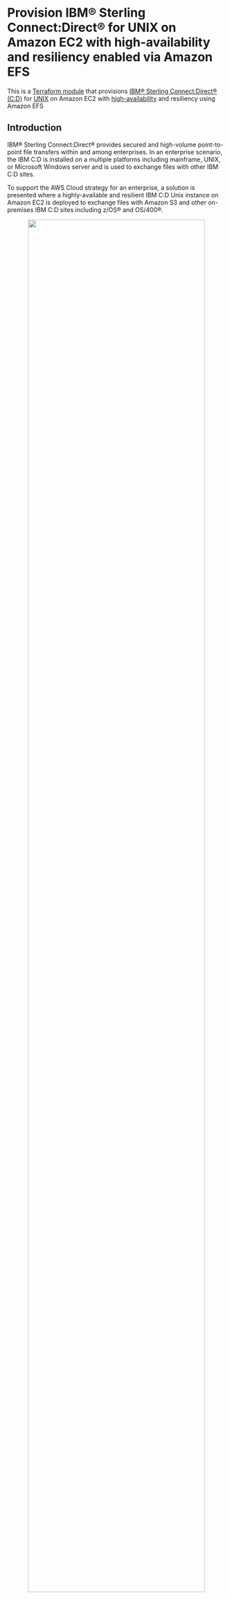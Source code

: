 # Provision IBM® Sterling Connect:Direct® for UNIX on Amazon EC2 with high-availability and resiliency enabled via Amazon EFS

This is a [Terraform module](https://github.com/aws-samples/aws-tf-cdu) that provisions [IBM® Sterling Connect:Direct® (C:D)](https://www.ibm.com/products/connect-direct) for [UNIX](https://www.ibm.com/docs/en/connect-direct/6.2.0?topic=guide-connectdirect-unix-overview) on Amazon EC2 with [high-availability](https://www.ibm.com/docs/en/connect-direct/6.2.0?topic=unix-defining-high-availability-settings-in-configuration-files) and resiliency using Amazon EFS

## Introduction
IBM® Sterling Connect:Direct® provides secured and high-volume point-to-point file transfers within and among enterprises. In an enterprise scenario, the IBM C:D is installed on a multiple platforms including mainframe, UNIX, or Microsoft Windows server and is used to exchange files with other IBM C:D sites.

To support the AWS Cloud strategy for an enterprise, a solution is presented where a highly-available and resilient IBM C:D Unix instance on Amazon EC2 is deployed to exchange files with Amazon S3 and other on-premises IBM C:D sites including z/OS® and OS/400®.
<p align="center"><img src="images/aws-tf-cdu-big-picture.png" width="90%"/></p>

- High-availability is implemented via Amazon EC2 Auto Scaling Group to maintain minimum 1 IBM C:D Unix instance in the configured Availability Zone(s).
- IBM C:D Unix instance is fronted by Network Load-Balancer (NLB) to route the traffic to the available instance.
- On-premises IBM C:D sites communicate via the domain name defined at the Amazon Route 53 that is resolved to the NLB.
- Resiliency of the server state is implemented via highly-available and encrypted Amazon EFS instance with mount points in each Availability Zone.
- Security Groups are used for access control to the IBM C:D server and Amazon EFS mount points.

## Features

The terraform module has following features:

- Provision a [IBM C:D Unix](https://www.ibm.com/docs/en/connect-direct/6.2.0?topic=deployment-connectdirect-unix-silent-installation) node with high-availability and resiliency using [Amazon EFS](https://aws.amazon.com/efs/) in the existing VPC and subnets identified via tags.
  - Amazon EC2 [Auto Scaling Group](https://docs.aws.amazon.com/autoscaling/ec2/userguide/auto-scaling-groups.html) is created (`min=1,max=1,desired=1`) to maintain minimum 1 IBM C:D Unix instance.
  - Optionally, provision the IBM C:D Unix node using [Amazon EBS](https://aws.amazon.com/ebs/) without resiliency of state.
- Use a shared Amazon EFS instance (identified by `efs_id`), or provision a new [regional](https://docs.aws.amazon.com/efs/latest/ug/storage-classes.html) Amazon EFS instance with [lifecycle management](https://docs.aws.amazon.com/efs/latest/ug/lifecycle-management-efs.html), [EFS mount target(s)](https://docs.aws.amazon.com/efs/latest/ug/manage-fs-access.html), and [Security Group](https://docs.aws.amazon.com/efs/latest/ug/network-access.html) in the existing VPC and subnets identified via tags.
  - Optionally encrypt the created Amazon EFS file system using an existing [AWS KMS](https://aws.amazon.com/kms/) key or provision a new AWS KMS key for Amazon EFS encryption.
  - Adds necessary rules to the Amazon EFS Security Group, so that IBM C:D Unix instance can access it.
- Use an existing [instance profile](https://docs.aws.amazon.com/IAM/latest/UserGuide/id_roles_use_switch-role-ec2_instance-profiles.html) or provision a new instance profile with necessary access to Amazon S3 and Amazon CloudWatch.
- Install and configure the Amazon CloudWatch agent to forward the server logs to the Amazon CloudWatch logs.
- Optionally encrypt the attached Amazon EBS, [Amazon CloudWatch Logs](https://docs.aws.amazon.com/AmazonCloudWatch/latest/logs/WhatIsCloudWatchLogs.html), and [AWS System Manager Parameter Store](https://docs.aws.amazon.com/systems-manager/latest/userguide/systems-manager-parameter-store.html) using an existing AWS KMS key or provision a new AWS KMS key for the respective service.
- Optionally create a [Network Load Balancer](https://aws.amazon.com/elasticloadbalancing/network-load-balancer/) to front the network traffic and to provide consistent IP address to the client(s).
- Optionally creates a DNS record for the Network Load Balancer via providing the [Route 53 private hosted zone](https://docs.aws.amazon.com/Route53/latest/DeveloperGuide/hosted-zones-private.html) name.
- Support well-known tag based backup using AWS Backup.
- Customize the IBM C:D Unix node by providing your own
  - node name (`node_name`)
  - server `keycert` file.
  - `netmap.cfg` file (optional).
  - `userfile.cfg` file (optional).
  - installation folder structure (optional).
  - POSIX UID/GID for the `cdadmin` user (optional)
  - extra test or process files to be copied to the server.
  - Source CIDRs to allow access to the server.
  - [Amazon Machine Image (AMI)](https://docs.aws.amazon.com/AWSEC2/latest/UserGuide/AMIs.html) (optional)
  - [Amazon EC2 Instance Type](https://aws.amazon.com/ec2/instance-types/) (optional)
- Uniformly name and tag the provisioned resources.
- Additional module [tls\pca](https://github.com/aws-samples/aws-tf-cdu/tree/main/modules/tls/pca) is provided for generating IBM C:D Unix compatible server `keycert` file for development and testing purpose.

## Prerequisites

- The target AWS Account and AWS Region are identified.
- The AWS User/Role executing the Terraform scripts must have permissions to provision the target resources in the owner account.
- The [Terraform CLI](https://learn.hashicorp.com/tutorials/terraform/install-cli?in=terraform/aws-get-started) (`version = ">= 1.3.9"`) is installed.
- The [AWS CLI v2](https://awscli.amazonaws.com/v2/documentation/api/latest/reference/index.html) is installed.
- The [Python 3.9+](https://www.python.org/downloads/) is installed.
- AWS SDK for Python [boto3 1.24+](https://boto3.amazonaws.com/v1/documentation/api/latest/guide/quickstart.html#installation) is installed.
- The [openssl 1.1.1+](https://www.openssl.org/) is installed, if you are generating your own server certificate.
- Terraform backend provider and state locking providers are identified and bootstrapped.
  - A [bootstrap](https://github.com/aws-samples/aws-tf-cdu/tree/main/examples/bootstrap) module/example is provided that provisions an Amazon S3 bucket for Terraform state storage and Amazon DynamoDB table for Terraform state locking.
    - **The Amazon S3 bucket name must be globally unique.**
- The target VPC along with the target Subnets exist and are identified via tags.
  - A [vpc](https://github.com/aws-samples/aws-tf-cdu/tree/main/examples/vpc) example is provided that provisions VPC, Subnets and related resources with example tagging.
- Optionally, Route 53 Hosted zone exists and identified by name.
  - The [vpc](https://github.com/aws-samples/aws-tf-cdu/tree/main/examples/vpc) example also creates a private hosted zone.
- A unique project code name e.g., `cdu-x` is identified that will be used to uniformly name the key aliases.
- Uniform resource tagging scheme is identified.
  - *The examples use only two tags: `Env` and `Project`*
- An Amazon S3 bucket (`s3_bucket`), used for the IBM C:D Unix installer binary and configuration files exists and identified by name.
  - *The examples are using the same Amazon S3 bucket that is used for Terraform state.*
- IBM C:D Unix installation binary from the IBM distribution (e.g. IBM_CD_V6.2_UNIX_RedHat.Z.tar.Z) is obtained and uploaded to the `s3_bucket`.
    - Upload the installation binary to the `s3_bucket` at the prefix `/cdu`.
- IBM C:D Unix server `keycert` file is generated and uploaded to the `s3_bucket`.
  - Obtain the TLS server certificate from your enterprise certificate authority (CA) or create a private certificate authority (PCA) and server certificate.
    - *The server `keycert` file is created by concatenating the encrypted private key and the server certificate issued by the CA into a single keycert file.*
  - *A [tls](https://github.com/aws-samples/aws-tf-cdu/tree/main/examples/tls) example is provided that creates a PCA and server `keycert` files that are automatically uploaded to the `s3_bucket`. This can be used for testing purpose only.*
  - If you are generating the server `keycert` file from key/certificate obtained from the enterprise CA.
    - Upload it to the `s3_bucket` along with the CA Certificate and the Issuer Certificate at the prefix `/cdu/node-name`.
- The server private key encryption password is stored in the AWS System Manager Parameter Store.
  - The server `keycert` file has encrypted private key which is protected by a password. This password must be stored in the AWS System Manager Parameter Store with a fixed key "`secret_key_prefix`/cert_password"
- The server [Java KeyStore](https://en.wikipedia.org/wiki/Java_KeyStore) password is stored in the AWS System Manager Parameter Store.
  - The IBM C:D Unix installation process creates a Java KeyStore, which is protected by a password. This password must be stored in the AWS System Manager Parameter Store with a fixed key "`secret_key_prefix`/keystore_password"

## Usage

- Use the module via [GitHub source](https://www.terraform.io/language/modules/sources#github) or copy the module into your repository.
- Incorporate the module in your infrastructure/storage [CI](https://aws.amazon.com/devops/continuous-integration/)/[CD](https://aws.amazon.com/devops/continuous-delivery/) [pipeline](https://docs.aws.amazon.com/codepipeline/latest/userguide/concepts.html) as appropriate.
- This solution uses external module [aws-tf-kms](https://github.com/aws-samples/aws-tf-kms) to provision AWS KMS Key(s), if encryption is enabled and `cdu_encryption.*_kms_alias` is not provided.
- This solution uses external module [aws-tf-efs](https://github.com/aws-samples/aws-tf-efs) to provision Amazon EFS, if `cdu_efs_specs.efs_id` is not provided.
- The following code block is a simple example of using this module with default values.
  ```terraform
  module "cdu" {
    source = "./modules/aws/cdu"
    #or
    #source = "github.com/aws-samples/aws-tf-cdu//modules/aws/cdu?ref=v1.0.0"

    region = "us-east-1"

    project  = "cdu-x"
    env_name = "dev"

    tags = {
      Env     = "DEV"
      Project = "cdu-x"
    }

    vpc_tags = {
      "ibm/sterling/cdu" = "1"
      "Env"              = "DEV"
    }

    subnet_tags = {
      "ibm/sterling/cdu" = "1"
      "Env"              = "DEV"
    }

    r53_zone_name = "cdu.samples.aws"

    kms_admin_roles = ["Admin"]

    cdu_params = {
      node_name      = "USLDCDUEX1"
      s3_bucket      = "cdu-x-bucket"
      server_keycert = "usldcduex1.cdu-keycert.txt"
    }
  }
  ```


## Scenarios
This solution primarily supports the following scenarios though many other scenarios are possible.
### Scenario 1: Provision IBM® Sterling Connect:Direct® Unix solution - Owned Amazon EFS
In this scenario the lifecycle of IBM C:D Unix node and related resources such as Amazon EFS and mount target(s) are owned by the IBM C:D Unix team. This is applicable when an independent IBM C:D Unix instance is needed and storage is not shared with any other components.

**Prerequisites**
- The target VPC along with the target Subnets exist and identified via tags.
- Optionally, Route 53 Hosted zone exists and identified by name.
<p align="center"><img src="images/aws-tf-cdu-Scenario-2p.png" width="70%"/></p>

- EFS file system does not exist.
- EFS access point does not exist.
- EFS mount targets do not exist in the target VPC Subnets.
- EFS Security Group does not exist.
- An Amazon S3 bucket (`s3_bucket`), used for the IBM C:D Unix installer binary and configuration files exists and identified by name.
- IBM C:D Unix installation binary from the IBM distribution (e.g. IBM_CD_V6.2_UNIX_RedHat.Z.tar.Z) is obtained and uploaded to the `s3_bucket`.
- IBM C:D Unix server `keycert` file is obtained and uploaded to the `s3_bucket`.
- The server private key encryption password is stored in the AWS System Manager Parameter Store.
- The server [Java KeyStore](https://en.wikipedia.org/wiki/Java_KeyStore) password is stored in the AWS System Manager Parameter Store.

**Outcome**
<p align="center"><img src="images/aws-tf-cdu-Scenario-2o.png" width="80%"/></p>

- Amazon EFS file system is created.
- EFS Security Group is created with default rules.
- EFS mount targets are created in the target VPC Subnets.
- Standardized EFS resource policy is created.
- No EFS access points are created.
- Encrypted Amazon CloudWatch log group is created for CDU node logs.
- IAM role and instance profile for CDU instance is created.
- Security Group for network access control to CDU instance is created.
- CDU instance is provisioned with state managed on EFS.
- Test files and scripts are copied to the CDU instance.
- Auto Scaling Group is created to manage minimum availability of CDU instance.
- NLB instances is provisioned fronting the CDU instance.
- Amazon Route 53 alias record is created pointing to NLB.

Refer [examples/cdu/scenario1](https://github.com/aws-samples/aws-tf-cdu/tree/main/examples/cdu/scenario1) to build this scenario
### Scenario 2: Provision IBM® Sterling Connect:Direct® Unix solution - Shared Amazon EFS
In this scenario the lifecycle of a shared Amazon EFS and mount target(s) is owned by a centralized team, while the lifecycle of IBM C:D Unix node and related resources is owned by the IBM C:D Unix team. This is applicable when an IBM C:D Unix instance may share the storage with other components. For example:
- AWS Transfer family SFTP server is created that may use this shared EFS as storage backend.
- Amazon EC2 instances may mount this EFS file system to exchange files with SFTP server or IBM C:D Unix node.

**Prerequisites**
- The target VPC along with the target Subnets exist and identified via tags.
- Optionally, Route 53 Hosted zone exists and identified by name.
<p align="center"><img src="images/aws-tf-cdu-Scenario-1p.png" width="70%"/></p>

- Amazon EFS file system exist.
- EFS mount targets exist in the target VPC Subnets.
- EFS Security Group exist and identified via tags.
- An Amazon S3 bucket (`s3_bucket`), used for the IBM C:D Unix installer binary and configuration files exists and identified by name.
- IBM C:D Unix installation binary from the IBM distribution (e.g. IBM_CD_V6.2_UNIX_RedHat.Z.tar.Z) is obtained and uploaded to the `s3_bucket`.
- IBM C:D Unix server `keycert` file is obtained and uploaded to the `s3_bucket`.
- The server private key encryption password is stored in the AWS System Manager Parameter Store.
- The server [Java KeyStore](https://en.wikipedia.org/wiki/Java_KeyStore) password is stored in the AWS System Manager Parameter Store.

**Outcome**
<p align="center"><img src="images/aws-tf-cdu-Scenario-1o.png" width="80%"/></p>

- Encrypted Amazon CloudWatch log group is created for CDU node logs.
- IAM role and instance profile for CDU instance is created.
- Security Group for network access control to CDU instance is created.
- CDU instance is provisioned with state managed on EFS.
- Test files and scripts are copied to the CDU instance.
- Auto scaling group is created to manage minimum availability of CDU instance.
- NLB instances is provisioned fronting the CDU instance.
- Route 53 alias record is created pointing to NLB.

Refer [examples/cdu/scenario2](https://github.com/aws-samples/aws-tf-cdu/tree/main/examples/cdu/scenario2) to build this scenario
## Future Enhancements
- Support for IBM Sterling Connect:Direct Web Services can be added.

## Security

See [CONTRIBUTING](https://github.com/aws-samples/aws-tf-cdu/tree/main/CONTRIBUTING.md#security-issue-notifications) for more information.

## License

This library is licensed under the MIT-0 License. See the [LICENSE](https://github.com/aws-samples/aws-tf-cdu/tree/main/LICENSE) file.
